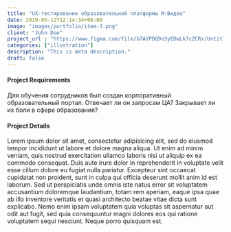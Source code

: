 ```yaml
---
title: "UX-тестирование образовательной платформы М-Видео"
date: 2019-05-12T12:14:34+06:00
image: "images/portfolio/item-3.png"
client: "John Doe"
project_url : "https://www.figma.com/file/b7AYPDQ9n3yEDwLk7cZCRx/Untitled?node-id=3%3A69&t=jgNFy8WQjfF3F9L8-0"
categories: ["illustration"]
description: "This is meta description."
draft: false
---
```


#### Project Requirements

Для обучения сотрудников был создан корпоративный образовательный портал. Отвечает ли он запросам ЦА? Закрывает ли их боли в сфере образования?


#### Project Details

Lorem ipsum dolor sit amet, consectetur adipisicing elit, sed do eiusmod tempor incididunt ut labore et
dolore magna aliqua. Ut enim ad minim veniam, quis nostrud exercitation ullamco laboris nisi ut aliquip ex
ea commodo consequat. Duis aute irure dolor in reprehenderit in voluptate velit esse cillum dolore eu fugiat
nulla pariatur. Excepteur sint occaecat cupidatat non proident, sunt in culpa qui officia deserunt mollit
anim id est laborum. Sed ut perspiciatis unde omnis iste natus error sit voluptatem accusantium doloremque
laudantium, totam rem aperiam, eaque ipsa quae ab illo inventore veritatis et quasi architecto beatae vitae
dicta sunt explicabo. Nemo enim ipsam voluptatem quia voluptas sit aspernatur aut odit aut fugit, sed quia
consequuntur magni dolores eos qui ratione voluptatem sequi nesciunt. Neque porro quisquam est.